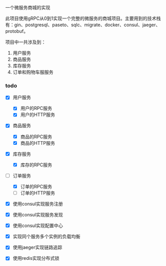 一个微服务商城的实现

此项目使用gRPC从0到1实现一个完整的微服务的商城项目。主要用到的技术栈有：gin、postgresql、paseto、sqlc、migrate、docker、consul、jaeger、protobuf。

项目中一共涉及到：

1. 用户服务
2. 商品服务
3. 库存服务
4. 订单和购物车服服务



### todo

- [x] 用户服务
  - [x] 用户的RPC服务
  - [x] 用户的HTTP服务
- [x] 商品服务
  - [x] 商品的RPC服务
  - [x] 商品的HTTP服务
- [x] 库存服务
  - [x] 库存的RPC服务
- [ ] 订单服务
  - [x] 订单的RPC服务
  - [ ] 订单的HTTP服务
- [x] 使用consul实现服务注册
- [x] 使用consul实现服务发现
- [x] 使用consul实现配置中心
- [x] 实现同个服务多个实例的负载均衡
- [x] 使用jaeger实现链路追踪
- [x] 使用redis实现分布式锁

 

